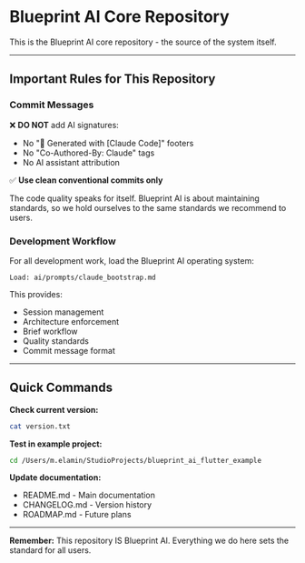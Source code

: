 # Blueprint AI Core Repository

This is the Blueprint AI core repository - the source of the system itself.

---

## Important Rules for This Repository

### Commit Messages

❌ **DO NOT** add AI signatures:
- No "🤖 Generated with [Claude Code]" footers
- No "Co-Authored-By: Claude" tags
- No AI assistant attribution

✅ **Use clean conventional commits only**

The code quality speaks for itself. Blueprint AI is about maintaining standards, so we hold ourselves to the same standards we recommend to users.

### Development Workflow

For all development work, load the Blueprint AI operating system:

```
Load: ai/prompts/claude_bootstrap.md
```

This provides:
- Session management
- Architecture enforcement
- Brief workflow
- Quality standards
- Commit message format

---

## Quick Commands

**Check current version:**
```bash
cat version.txt
```

**Test in example project:**
```bash
cd /Users/m.elamin/StudioProjects/blueprint_ai_flutter_example
```

**Update documentation:**
- README.md - Main documentation
- CHANGELOG.md - Version history
- ROADMAP.md - Future plans

---

**Remember:** This repository IS Blueprint AI. Everything we do here sets the standard for all users.
